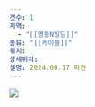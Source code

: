 ```yaml
---
갯수: 1
지역:
  - "[[명동N빌딩]]"
종류: "[[케이블]]"
위치: 
상세위치: 
설명: 2024.08.17 파견
---
```

![](http://192.168.50.22/images/240817_IMG_0118.jpg)